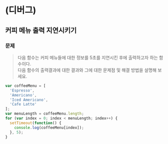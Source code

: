 # (디버그) 

## 커피 메뉴 출력 지연시키기

### 문제

> 다음 함수는 커피 메뉴들에 대한 정보를 5초를 지연시킨 후에 출력하고자 하는 함수이다.  
> 다음 함수의 출력결과에 대한 결과와 그에 대한 문제점 및 해결 방법을 설명해 보세요.  

```js
var coffeeMenu = [
  'Espresso',
  'Americano', 
  'Iced Americano', 
  'Cafe Latte'
];
var menuLength = coffeeMenu.length;
for (var index = 0; index < menuLength; index++) {
  setTimeout(function() {
    console.log(coffeeMenu[index]); 
  }, 5);
}
```
